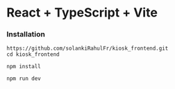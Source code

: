 # React + TypeScript + Vite


### Installation

```
https://github.com/solankiRahulFr/kiosk_frontend.git
cd kiosk_frontend

npm install

npm run dev
```
